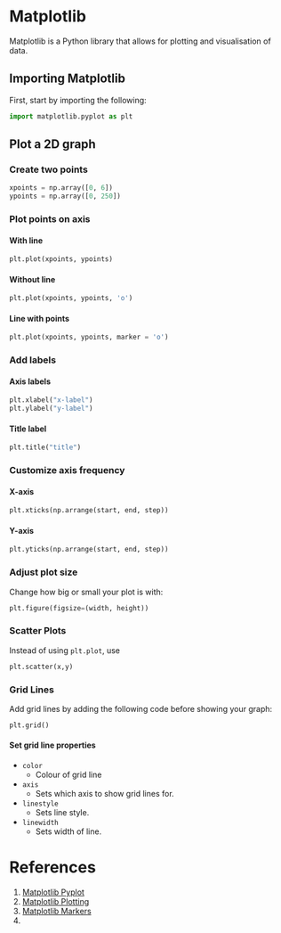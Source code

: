 # Matplotlib

Matplotlib is a Python library that allows for plotting and visualisation of data.
## Importing Matplotlib

First, start by importing the following:

```python
import matplotlib.pyplot as plt
```
## Plot a 2D graph

### Create two points

```python
xpoints = np.array([0, 6])  
ypoints = np.array([0, 250])
```


### Plot points on axis

#### With line

```python
plt.plot(xpoints, ypoints)
```

#### Without line

```python
plt.plot(xpoints, ypoints, 'o')
```

#### Line with points

```python
plt.plot(xpoints, ypoints, marker = 'o')
```

### Add labels

#### Axis labels

```python
plt.xlabel("x-label")  
plt.ylabel("y-label")
```

#### Title label

```python
plt.title("title")
```

### Customize axis frequency

#### X-axis

```python
plt.xticks(np.arrange(start, end, step))
```

#### Y-axis

```python
plt.yticks(np.arrange(start, end, step))
```

### Adjust plot size

Change how big or small your plot is with:

```python
plt.figure(figsize=(width, height))
```

### Scatter Plots

Instead of using `plt.plot`, use

```python
plt.scatter(x,y)
```

### Grid Lines

Add grid lines by adding the following code before showing your graph:

```python
plt.grid()
```

#### Set grid line properties

* `color`
	* Colour of grid line
* `axis`
	* Sets which axis to show grid lines for.
* `linestyle`
	* Sets line style.
* `linewidth`
	* Sets width of line.

# References

1. [Matplotlib Pyplot](https://www.w3schools.com/python/matplotlib_pyplot.asp)
2. [Matplotlib Plotting](https://www.w3schools.com/python/matplotlib_plotting.asp)
3. [Matplotlib Markers](https://www.w3schools.com/python/matplotlib_markers.asp)
4. 